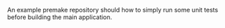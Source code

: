 An example premake repository should how to simply run some unit tests before
building the main application.
